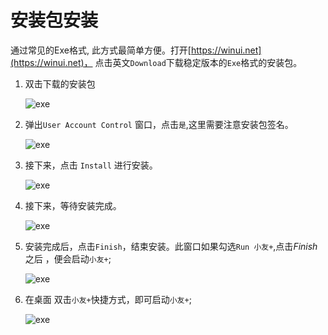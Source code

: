 # 安装包安装

通过常见的Exe格式, 此方式最简单方便。打开[https://winui.net](https://winui.net)， 点击英文`Download`下载稳定版本的`Exe`格式的安装包。

1. 双击下载的安装包
    
   ![exe](./images/2022-09-24_145217.png ':size=20%')

2. 弹出`User Account Control` 窗口，点击`是`,这里需要注意安装包签名。

   ![exe](./images/20220924_150600.png ':size=70%')

3. 接下来，点击 `Install` 进行安装。

   ![exe](./images/2022-09-24_145926.png ':size=70%')

4. 接下来，等待安装完成。

   ![exe](./images/2022-09-24_145956.png ':size=70%')

5. 安装完成后，点击`Finish`，结束安装。此窗口如果勾选`Run 小友+`,点击*Finish*之后 ，便会启动`小友+`;

   ![exe](./images/2022-09-24_150202.png ':size=70%')

6. 在桌面 双击`小友+`快捷方式，即可启动`小友+`;

   ![exe](./images/2022-09-24_152251.png ':size=20%')


